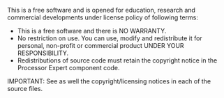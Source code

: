 This is a free software and is opened for education, research and commercial developments under license policy of following terms:
* This is a free software and there is NO WARRANTY.
* No restriction on use. You can use, modify and redistribute it for personal, non-profit or commercial product UNDER YOUR RESPONSIBILITY.
* Redistributions of source code must retain the copyright notice in the Processor Expert component code.

IMPORTANT:
See as well the copyright/licensing notices in each of the source files.
